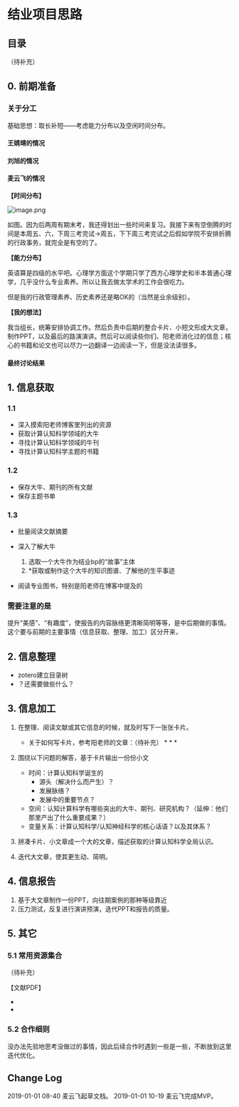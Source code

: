 # 结业项目思路

## 目录

（待补充）

## 0. 前期准备

### 关于分工

基础思想：取长补短——考虑能力分布以及空闲时间分布。

#### 王婧靖的情况

#### 刘旭的情况

#### 麦云飞的情况

**【时间分布】**

![image.png](https://upload-images.jianshu.io/upload_images/15376232-cd1e42398d87ccf9.png?imageMogr2/auto-orient/strip%7CimageView2/2/w/1240)

如图。因为后两周有期末考，我还得划出一些时间来复习。我接下来有空倒腾的时间是本周五、六，下周三考完试→周五，下下周三考完试之后假如学院不安排折腾的行政事务，就完全是有空的了。

**【能力分布】**

英语算是四级的水平吧。心理学方面这个学期只学了西方心理学史和半本普通心理学，几乎没什么专业素养。所以让我去做太学术的工作会很吃力。

但是我的行政管理素养、历史素养还是略OK的（当然是业余级别）。

**【我的想法】**

我当组长，统筹安排协调工作。然后负责中后期的整合卡片、小短文形成大文章，制作PPT，以及最后的路演演讲。然后可以阅读些你们、阳老师消化过的信息；核心的书籍和论文也可以尽力一边翻译一边阅读一下，但是没法读很多。

#### 最终讨论结果


## 1. 信息获取

### 1.1

* 深入摸索阳老师博客里列出的资源
* 获取计算认知科学领域的大牛
* 寻找计算认知科学领域的牛刊
* 寻找计算认知科学主题的书籍

### 1.2  

* 保存大牛、期刊的所有文献
* 保存主题书单

### 1.3

* 批量阅读文献摘要

* 深入了解大牛
	1. 选取一个大牛作为结业bp的“故事”主体
	2. *获取或制作这个大牛的知识图谱、了解他的生平事迹

* 阅读专业图书，特别是阳老师在博客中提及的

### 需要注意的是

提升“美感”、“有趣度”，使报告的内容脉络更清晰简明等等，是中后期做的事情。这个要与前期的主要事情（信息获取、整理、加工）区分开来，

## 2. 信息整理

* zotero建立目录树
* ？还需要做些什么？

## 3. 信息加工

1. 在整理、阅读文献或其它信息的时候，就及时写下一张张卡片。
	* 关于如何写卡片，参考阳老师的文章：（待补充）
		* 
		* 
		* 

2. 围绕以下问题的解答，基于卡片输出一份份小文
	* 时间：计算认知科学诞生的
		* 源头（解决什么而产生）？
		* 发展脉络？
		* 发展中的重要节点？
	* 空间：认知计算科学有哪些突出的大牛、期刊、研究机构？（延伸：他们那里产出了什么重要成果？）
	* 变量关系：计算认知科学/认知神经科学的核心话语？以及其体系？
	
3. 拼凑卡片、小文章成一个大的文章，描述获取的计算认知科学全局认识。  
4. 迭代大文章，使其更生动、简明。

## 4. 信息报告

1. 基于大文章制作一份PPT，向往期案例的那种等级靠近
2. 压力测试，反复进行演讲预演，迭代PPT和报告的质量。

## 5. 其它

### 5.1 常用资源集合

（待补充）

【文献PDF】

* 
* 

### 5.2 合作细则

没办法先验地思考没做过的事情，因此后续合作时遇到一些是一些，不断放到这里迭代优化。

## Change Log

2019-01-01 08-40 麦云飞起草文档。
2019-01-01 10-19 麦云飞完成MVP。